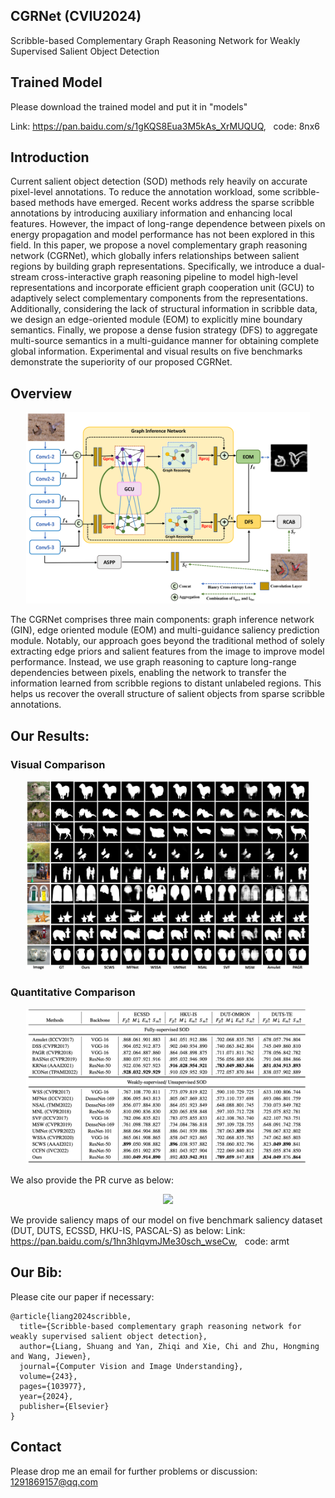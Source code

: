## CGRNet (CVIU2024)
Scribble-based Complementary Graph Reasoning Network for Weakly Supervised Salient Object Detection

## Trained Model
Please download the trained model and put it in "models"

Link: https://pan.baidu.com/s/1gKQS8Eua3M5kAs_XrMUQUQ,  &nbsp;  code: 8nx6 

## Introduction
Current salient object detection (SOD) methods rely heavily on accurate pixel-level annotations. To reduce the annotation workload, some scribble-based methods have emerged. Recent works address the sparse scribble annotations by introducing auxiliary information and enhancing local features. However, the impact of long-range dependence between pixels on energy propagation and model performance has not been explored in this field. In this paper, we propose a novel complementary graph reasoning network (CGRNet), which globally infers relationships between salient regions by building graph representations. Specifically, we introduce a dual-stream cross-interactive graph reasoning pipeline to model high-level representations and incorporate efficient graph cooperation unit (GCU) to adaptively select complementary components from the representations. Additionally, considering the lack of structural information in scribble data, we design an edge-oriented module (EOM) to explicitly mine boundary semantics. Finally, we propose a dense fusion strategy (DFS) to aggregate multi-source semantics in a multi-guidance manner for obtaining complete global information. Experimental and visual results on five benchmarks demonstrate the superiority of our proposed CGRNet. 

## Overview
<div align="center">
  <img src="https://github.com/1291869157/CGRNet/blob/master/Overall.jpg" width="90%">
</div>

The CGRNet comprises three main components: graph inference network (GIN), edge oriented module (EOM) and multi-guidance saliency prediction module. Notably, our approach goes beyond the traditional method of solely extracting edge priors and salient features from the image to improve model performance. Instead, we use graph reasoning to capture long-range dependencies between pixels, enabling the network to transfer the information learned from scribble regions to distant unlabeled regions. This helps us recover the overall structure of salient objects from sparse scribble annotations.

## Our Results:
### Visual Comparison
<div align="center">
  <img src="https://github.com/1291869157/CGRNet/blob/master/Fig5.jpg" width="90%">
</div>

### Quantitative Comparison
<div align="center">
  <img src="https://github.com/1291869157/CGRNet/blob/master/fig3.jpg" width="90%">
</div>

We also provide the PR curve as below:
<div align="center">
  <img src="https://github.com/1291869157/CGRNet/blob/master/PR.png" width="90%">
</div>

We provide saliency maps of our model on five benchmark saliency dataset (DUT, DUTS, ECSSD, HKU-IS, PASCAL-S) as below:
Link: https://pan.baidu.com/s/1hn3hIqvmJMe30sch_wseCw, &nbsp;   code: armt 


## Our Bib:
Please cite our paper if necessary:
```
@article{liang2024scribble,
  title={Scribble-based complementary graph reasoning network for weakly supervised salient object detection},
  author={Liang, Shuang and Yan, Zhiqi and Xie, Chi and Zhu, Hongming and Wang, Jiewen},
  journal={Computer Vision and Image Understanding},
  volume={243},
  pages={103977},
  year={2024},
  publisher={Elsevier}
}
```

## Contact
Please drop me an email for further problems or discussion: 1291869157@qq.com

